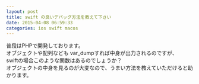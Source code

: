 ```yaml
---
layout: post
title: swift の良いデバッグ方法を教えて下さい
date: 2015-04-08 06:59:33
categories: ios swift macos
---
```

<p>普段はPHPで開発しております。<br>
オブジェクトや配列なども var_dumpすれば中身が出力されるのですが、<br>
swiftの場合このような関数はあるのでしょうか？<br>
オブジェクトの中身を見るのが大変なので、うまい方法を教えていただけると助かります。</p>
